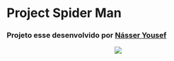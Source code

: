 <h1> Project Spider Man </h1>
<h3> Projeto esse desenvolvido por <a href="https://www.instagram.com/nasser.yousefali/">Násser Yousef</a></h3> 

<p align="center">
    <img src="video/spider-man.mp4">
</p>